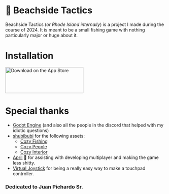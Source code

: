 # 🎣 Beachside Tactics
Beachside Tactics (*or Rhode Island internally*) is a project I made during the course of 2024. It is meant to be a small fishing game with nothing particularly major or huge about it. 


# Installation
<a href="https://apps.apple.com/us/app/beachside-tactics/id6596775495?itscg=30200&itsct=apps_box_badge&mttnsubad=6596775495" style="display: inline-block;">
<img src="https://toolbox.marketingtools.apple.com/api/v2/badges/download-on-the-app-store/black/en-us?releaseDate=1723420800" alt="Download on the App Store" style="width: 246px; height: 82px; vertical-align: middle; object-fit: contain;" />
</a>

<br>

# Special thanks
- [Godot Engine](https://godotengine.org) (and also all the people in the discord that helped with my idiotic questions)
- [shubibubi](https://shubibubi.itch.io) for the following assets:
  - [Cozy Fishing](https://shubibubi.itch.io/cozy-fishing)
  - [Cozy People](https://shubibubi.itch.io/cozy-people)
  - [Cozy Interior](https://shubibubi.itch.io/cozy-interior)
- [April](https://aprl.moe) 💜 for assisting with developing multiplayer and making the game less shitty.
- [Virtual Joystick](https://github.com/MarcoFazioRandom/Virtual-Joystick-Godot) for being a really easy way to make a touchpad controller.

### Dedicated to Juan Pichardo Sr.